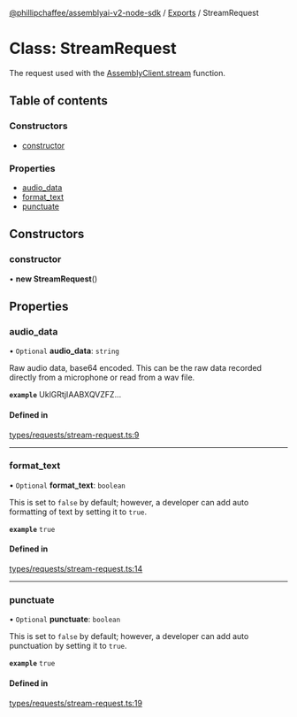 [@phillipchaffee/assemblyai-v2-node-sdk](../README.md) / [Exports](../modules.md) / StreamRequest

# Class: StreamRequest

The request used with the [AssemblyClient.stream](AssemblyClient.md#stream) function.

## Table of contents

### Constructors

- [constructor](StreamRequest.md#constructor)

### Properties

- [audio\_data](StreamRequest.md#audio_data)
- [format\_text](StreamRequest.md#format_text)
- [punctuate](StreamRequest.md#punctuate)

## Constructors

### constructor

• **new StreamRequest**()

## Properties

### audio\_data

• `Optional` **audio\_data**: `string`

Raw audio data, base64 encoded. This can be the raw data recorded directly from a microphone or read from a wav file.

**`example`** UklGRtjIAABXQVZFZ...

#### Defined in

[types/requests/stream-request.ts:9](https://github.com/PhillipChaffee/assemblyai-node-sdk/blob/ccb7e39/src/types/requests/stream-request.ts#L9)

___

### format\_text

• `Optional` **format\_text**: `boolean`

This is set to `false` by default; however, a developer can add auto formatting of text by setting it to `true`.

**`example`** `true`

#### Defined in

[types/requests/stream-request.ts:14](https://github.com/PhillipChaffee/assemblyai-node-sdk/blob/ccb7e39/src/types/requests/stream-request.ts#L14)

___

### punctuate

• `Optional` **punctuate**: `boolean`

This is set to `false` by default; however, a developer can add auto punctuation by setting it to `true`.

**`example`** `true`

#### Defined in

[types/requests/stream-request.ts:19](https://github.com/PhillipChaffee/assemblyai-node-sdk/blob/ccb7e39/src/types/requests/stream-request.ts#L19)
